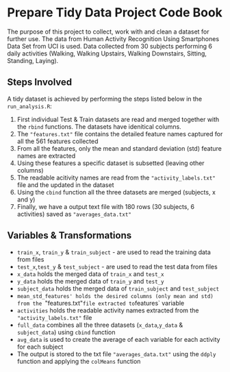 # Prepare Tidy Data Project Code Book
The purpose of this project to collect, work with and clean a dataset for further use.
The data from Human Activity Recognition Using Smartphones Data Set from UCI is used. Data collected from 30 subjects performing 6 daily activities (Walking, Walking Upstairs, Walking Downstairs, Sitting, Standing, Laying). 

## Steps Involved
A tidy dataset is achieved by performing the steps listed below in the `run_analysis.R`:

1. First individual Test & Train datasets are read and merged together with the `rbind` functions. The datasets have idenitical columns.
2. The `"features.txt"` file contains the detailed feature names captured for all the 561 features collected
3. From all the features, only the mean and standard deviation (std) feature names are extracted 
4. Using these features a specific dataset is subsetted (leaving other columns)
5. The readable acitivity names are read from the `"activity_labels.txt"` file and the updated in the dataset
6. Using the `cbind` function all the three datasets are merged (subjects, x and y)
7. Finally, we have a output text file with 180 rows (30 subjects, 6 activities) saved as `"averages_data.txt"`

## Variables & Transformations
* `train_x`, `train_y` & `train_subject` - are used to read the training data from files
* `test_x`,`test_y` & `test_subject` - are used to read the test data from files
* `x_data` holds the merged data of `train_x` and `test_x`
* `y_data` holds the merged data of `train_y` and `test_y`
* `subject_data` holds the merged data of `train_subject` and `test_subject`
* `mean_std_features' holds the desired columns (only mean and std) from the `"features.txt"` file extracted to `features` variable
* `activities` holds the readable activity names extracted from the `"activity_labels.txt"` file
* `full_data` combines all the three datasets (`x_data`,`y_data` & `subject_data`) using `cbind` function
* `avg_data` is used to create the average of each variable for each activity for each subject
* The output is stored to the txt file `"averages_data.txt"` using the `ddply` function and applying the `colMeans` function


